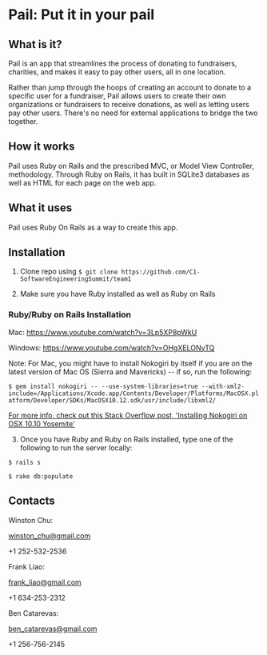 # Pail: Put it in your pail

## What is it?

Pail is an app that streamlines the process of donating to fundraisers, charities, and makes it easy to pay other users, all in one location.

Rather than jump through the hoops of creating an account to donate to a specific user for a fundraiser, Pail allows users to create their own organizations or fundraisers to receive donations, as well as letting users pay other users. There's no need for external applications to bridge the two together.

## How it works

Pail uses Ruby on Rails and the prescribed MVC, or Model View Controller, methodology. Through Ruby on Rails, it has built in SQLite3 databases as well as HTML for each page on the web app.

## What it uses

Pail uses Ruby On Rails as a way to create this app.

## Installation

1. Clone repo using `$ git clone https://github.com/C1-SoftwareEngineeringSummit/team1`

2. Make sure you have Ruby installed as well as Ruby on Rails

### Ruby/Ruby on Rails Installation

Mac: https://www.youtube.com/watch?v=3Lp5XP8pWkU

Windows: https://www.youtube.com/watch?v=OHgXELONyTQ

Note: For Mac, you might have to install Nokogiri by itself if you are on the latest version of Mac OS (Sierra and Mavericks) -- if so, run the following:

`$ gem install nokogiri -- --use-system-libraries=true --with-xml2-include=/Applications/Xcode.app/Contents/Developer/Platforms/MacOSX.platform/Developer/SDKs/MacOSX10.12.sdk/usr/include/libxml2/`

[For more info, check out this Stack Overflow post, 'Installing Nokogiri on OSX 10.10 Yosemite'](https://stackoverflow.com/questions/24091869/installing-nokogiri-on-osx-10-10-yosemite)

3. Once you have Ruby and Ruby on Rails installed, type one of the following to run the server locally:

`$ rails s`

`$ rake db:populate`

## Contacts

Winston Chu:

winston_chu@gmail.com

+1 252-532-2536

Frank Liao:

frank_liao@gmail.com

+1 634-253-2312

Ben Catarevas:

ben_catarevas@gmail.com

+1 256-756-2145